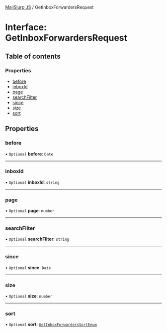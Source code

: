 [MailSlurp JS](../README.md) / GetInboxForwardersRequest

# Interface: GetInboxForwardersRequest

## Table of contents

### Properties

- [before](GetInboxForwardersRequest.md#before)
- [inboxId](GetInboxForwardersRequest.md#inboxid)
- [page](GetInboxForwardersRequest.md#page)
- [searchFilter](GetInboxForwardersRequest.md#searchfilter)
- [since](GetInboxForwardersRequest.md#since)
- [size](GetInboxForwardersRequest.md#size)
- [sort](GetInboxForwardersRequest.md#sort)

## Properties

### before

• `Optional` **before**: `Date`

___

### inboxId

• `Optional` **inboxId**: `string`

___

### page

• `Optional` **page**: `number`

___

### searchFilter

• `Optional` **searchFilter**: `string`

___

### since

• `Optional` **since**: `Date`

___

### size

• `Optional` **size**: `number`

___

### sort

• `Optional` **sort**: [`GetInboxForwardersSortEnum`](../enums/GetInboxForwardersSortEnum.md)
